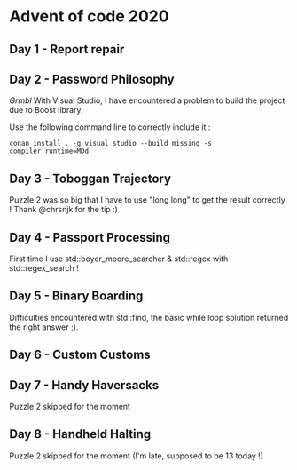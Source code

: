# Advent of code 2020

## Day 1 - Report repair

## Day 2 - Password Philosophy

*Grmbl* With Visual Studio, I have encountered a problem to build the project due to Boost library. 

Use the following command line to correctly include it :

`conan install . -g visual_studio --build missing -s compiler.runtime=MDd`

## Day 3 - Toboggan Trajectory

Puzzle 2 was so big that I have to use "long long" to get the result correctly ! Thank @chrsnjk for the tip :)

## Day 4 - Passport Processing

First time I use std::boyer_moore_searcher & std::regex with std::regex_search ! 

## Day 5 - Binary Boarding

Difficulties encountered with std::find, the basic while loop solution returned the right answer ;).

## Day 6 - Custom Customs

## Day 7 - Handy Haversacks

Puzzle 2 skipped for the moment

## Day 8 - Handheld Halting

Puzzle 2 skipped for the moment (I'm late, supposed to be 13 today !)


